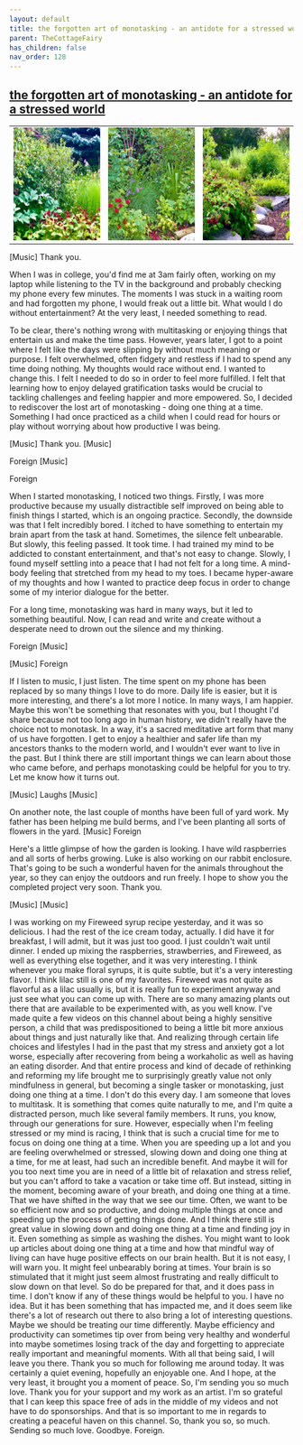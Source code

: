 ```yaml
---
layout: default
title: the forgotten art of monotasking - an antidote for a stressed world
parent: TheCottageFairy
has_children: false
nav_order: 128
---
```


## [the forgotten art of monotasking - an antidote for a stressed world](https://www.youtube.com/watch?v=FdH1jP6mtqI)

<div>
<table align="center">
	<tr>
		<td align="center">
			<img src="../../assets/cottage_fairy_ai_generated_photos/the_forgotten_art_of_monotasking_-_an_antidote_for_a_stressed_world-[FdH1jP6mtqI]/generated_00.png" height="200" width="200"/>
		</td>
		<td align="center">
			<img src="../../assets/cottage_fairy_ai_generated_photos/the_forgotten_art_of_monotasking_-_an_antidote_for_a_stressed_world-[FdH1jP6mtqI]/generated_01.png" height="200" width="200"/>
		</td>
		<td align="center">
			<img src="../../assets/cottage_fairy_ai_generated_photos/the_forgotten_art_of_monotasking_-_an_antidote_for_a_stressed_world-[FdH1jP6mtqI]/generated_02.png" height="200" width="200"/>
		</td>
	</tr>
</table>
</div>

[Music] Thank you.

When I was in college, you'd find me at 3am fairly often, working on my laptop while listening to the TV in the background and probably checking my phone every few minutes. The moments I was stuck in a waiting room and had forgotten my phone, I would freak out a little bit. What would I do without entertainment? At the very least, I needed something to read.

To be clear, there's nothing wrong with multitasking or enjoying things that entertain us and make the time pass. However, years later, I got to a point where I felt like the days were slipping by without much meaning or purpose. I felt overwhelmed, often fidgety and restless if I had to spend any time doing nothing. My thoughts would race without end. I wanted to change this. I felt I needed to do so in order to feel more fulfilled. I felt that learning how to enjoy delayed gratification tasks would be crucial to tackling challenges and feeling happier and more empowered. So, I decided to rediscover the lost art of monotasking - doing one thing at a time. Something I had once practiced as a child when I could read for hours or play without worrying about how productive I was being.

[Music] Thank you. [Music]

Foreign [Music]

Foreign

When I started monotasking, I noticed two things. Firstly, I was more productive because my usually distractible self improved on being able to finish things I started, which is an ongoing practice. Secondly, the downside was that I felt incredibly bored. I itched to have something to entertain my brain apart from the task at hand. Sometimes, the silence felt unbearable. But slowly, this feeling passed. It took time. I had trained my mind to be addicted to constant entertainment, and that's not easy to change. Slowly, I found myself settling into a peace that I had not felt for a long time. A mind-body feeling that stretched from my head to my toes. I became hyper-aware of my thoughts and how I wanted to practice deep focus in order to change some of my interior dialogue for the better.

For a long time, monotasking was hard in many ways, but it led to something beautiful. Now, I can read and write and create without a desperate need to drown out the silence and my thinking.

Foreign [Music]

[Music] Foreign

If I listen to music, I just listen. The time spent on my phone has been replaced by so many things I love to do more. Daily life is easier, but it is more interesting, and there's a lot more I notice. In many ways, I am happier. Maybe this won't be something that resonates with you, but I thought I'd share because not too long ago in human history, we didn't really have the choice not to monotask. In a way, it's a sacred meditative art form that many of us have forgotten. I get to enjoy a healthier and safer life than my ancestors thanks to the modern world, and I wouldn't ever want to live in the past. But I think there are still important things we can learn about those who came before, and perhaps monotasking could be helpful for you to try. Let me know how it turns out.

[Music] Laughs [Music]

On another note, the last couple of months have been full of yard work. My father has been helping me build berms, and I've been planting all sorts of flowers in the yard. [Music] Foreign

Here's a little glimpse of how the garden is looking. I have wild raspberries and all sorts of herbs growing. Luke is also working on our rabbit enclosure. That's going to be such a wonderful haven for the animals throughout the year, so they can enjoy the outdoors and run freely. I hope to show you the completed project very soon. Thank you.

[Music] [Music]

I was working on my Fireweed syrup recipe yesterday, and it was so delicious. I had the rest of the ice cream today, actually. I did have it for breakfast, I will admit, but it was just too good. I just couldn't wait until dinner. I ended up mixing the raspberries, strawberries, and Fireweed, as well as everything else together, and it was very interesting. I think whenever you make floral syrups, it is quite subtle, but it's a very interesting flavor. I think lilac still is one of my favorites. Fireweed was not quite as flavorful as a lilac usually is, but it is really fun to experiment anyway and just see what you can come up with. There are so many amazing plants out there that are available to be experimented with, as you well know. I've made quite a few videos on this channel about being a highly sensitive person, a child that was predispositioned to being a little bit more anxious about things and just naturally like that. And realizing through certain life choices and lifestyles I had in the past that my stress and anxiety got a lot worse, especially after recovering from being a workaholic as well as having an eating disorder. And that entire process and kind of decade of rethinking and reforming my life brought me to surprisingly greatly value not only mindfulness in general, but becoming a single tasker or monotasking, just doing one thing at a time. I don't do this every day. I am someone that loves to multitask. It is something that comes quite naturally to me, and I'm quite a distracted person, much like several family members. It runs, you know, through our generations for sure. However, especially when I'm feeling stressed or my mind is racing, I think that is such a crucial time for me to focus on doing one thing at a time. When you are speeding up a lot and you are feeling overwhelmed or stressed, slowing down and doing one thing at a time, for me at least, had such an incredible benefit. And maybe it will for you too next time you are in need of a little bit of relaxation and stress relief, but you can't afford to take a vacation or take time off. But instead, sitting in the moment, becoming aware of your breath, and doing one thing at a time. That we have shifted in the way that we see our time. Often, we want to be so efficient now and so productive, and doing multiple things at once and speeding up the process of getting things done. And I think there still is great value in slowing down and doing one thing at a time and finding joy in it. Even something as simple as washing the dishes. You might want to look up articles about doing one thing at a time and how that mindful way of living can have huge positive effects on our brain health. But it is not easy, I will warn you. It might feel unbearably boring at times. Your brain is so stimulated that it might just seem almost frustrating and really difficult to slow down on that level. So do be prepared for that, and it does pass in time. I don't know if any of these things would be helpful to you. I have no idea. But it has been something that has impacted me, and it does seem like there's a lot of research out there to also bring a lot of interesting questions. Maybe we should be treating our time differently. Maybe efficiency and productivity can sometimes tip over from being very healthy and wonderful into maybe sometimes losing track of the day and forgetting to appreciate really important and meaningful moments. With all that being said, I will leave you there. Thank you so much for following me around today. It was certainly a quiet evening, hopefully an enjoyable one. And I hope, at the very least, it brought you a moment of peace. So, I'm sending you so much love. Thank you for your support and my work as an artist. I'm so grateful that I can keep this space free of ads in the middle of my videos and not have to do sponsorships. And that is so important to me in regards to creating a peaceful haven on this channel. So, thank you so, so much. Sending so much love. Goodbye. Foreign.